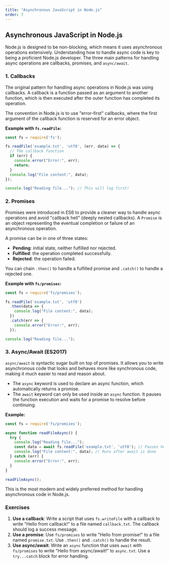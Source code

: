 ```yaml
---
title: "Asynchronous JavaScript in Node.js"
order: 7
---
```


## Asynchronous JavaScript in Node.js

Node.js is designed to be non-blocking, which means it uses asynchronous operations extensively. Understanding how to handle async code is key to being a proficient Node.js developer. The three main patterns for handling async operations are callbacks, promises, and `async/await`.

### 1. Callbacks

The original pattern for handling async operations in Node.js was using callbacks. A callback is a function passed as an argument to another function, which is then executed after the outer function has completed its operation.

The convention in Node.js is to use "error-first" callbacks, where the first argument of the callback function is reserved for an error object.

**Example with `fs.readFile`:**
```javascript
const fs = require('fs');

fs.readFile('example.txt', 'utf8', (err, data) => {
  // The callback function
  if (err) {
    console.error("Error:", err);
    return;
  }
  console.log("File content:", data);
});

console.log("Reading file..."); // This will log first!
```

### 2. Promises

Promises were introduced in ES6 to provide a cleaner way to handle async operations and avoid "callback hell" (deeply nested callbacks). A `Promise` is an object representing the eventual completion or failure of an asynchronous operation.

A promise can be in one of three states:
-   **Pending**: initial state, neither fulfilled nor rejected.
-   **Fulfilled**: the operation completed successfully.
-   **Rejected**: the operation failed.

You can chain `.then()` to handle a fulfilled promise and `.catch()` to handle a rejected one.

**Example with `fs/promises`:**
```javascript
const fs = require('fs/promises');

fs.readFile('example.txt', 'utf8')
  .then(data => {
    console.log("File content:", data);
  })
  .catch(err => {
    console.error("Error:", err);
  });

console.log("Reading file...");
```

### 3. Async/Await (ES2017)

`async/await` is syntactic sugar built on top of promises. It allows you to write asynchronous code that looks and behaves more like synchronous code, making it much easier to read and reason about.

-   The `async` keyword is used to declare an async function, which automatically returns a promise.
-   The `await` keyword can only be used inside an `async` function. It pauses the function execution and waits for a promise to resolve before continuing.

**Example:**
```javascript
const fs = require('fs/promises');

async function readFileAsync() {
  try {
    console.log("Reading file...");
    const data = await fs.readFile('example.txt', 'utf8'); // Pauses here
    console.log("File content:", data); // Runs after await is done
  } catch (err) {
    console.error("Error:", err);
  }
}

readFileAsync();
```

This is the most modern and widely preferred method for handling asynchronous code in Node.js.

### Exercises

1.  **Use a callback**: Write a script that uses `fs.writeFile` with a callback to write "Hello from callback!" to a file named `callback.txt`. The callback should log a success message.
2.  **Use a promise**: Use `fs/promises` to write "Hello from promise!" to a file named `promise.txt`. Use `.then()` and `.catch()` to handle the result.
3.  **Use async/await**: Write an `async` function that uses `await` with `fs/promises` to write "Hello from async/await!" to `async.txt`. Use a `try...catch` block for error handling.